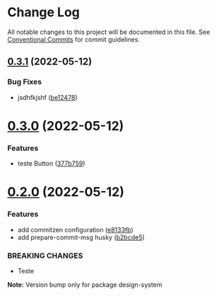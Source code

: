 # Change Log

All notable changes to this project will be documented in this file.
See [Conventional Commits](https://conventionalcommits.org) for commit guidelines.

## [0.3.1](https://github.com/thiagobrolly/design-system-doc/compare/v0.3.0...v0.3.1) (2022-05-12)


### Bug Fixes

* jsdhfkjshf ([be12478](https://github.com/thiagobrolly/design-system-doc/commit/be1247800dc44508c6362837cc9a676776e241f9))





# [0.3.0](https://github.com/thiagobrolly/design-system-doc/compare/v0.2.0...v0.3.0) (2022-05-12)


### Features

* teste Button ([377b759](https://github.com/thiagobrolly/design-system-doc/commit/377b759345e0d9e4b99b91abfa739c15a6065969))





# [0.2.0](https://github.com/thiagobrolly/design-system-doc/compare/v0.1.0...v0.2.0) (2022-05-12)


### Features

* add commitzen configuration ([e8133fb](https://github.com/thiagobrolly/design-system-doc/commit/e8133fb5e8b72cabe4387eec2252f896966f0a7f))
* add prepare-commit-msg husky ([b2bcde5](https://github.com/thiagobrolly/design-system-doc/commit/b2bcde518fc81f445ea71b273929ffd63e793b7d))


### BREAKING CHANGES

* Teste







**Note:** Version bump only for package design-system
